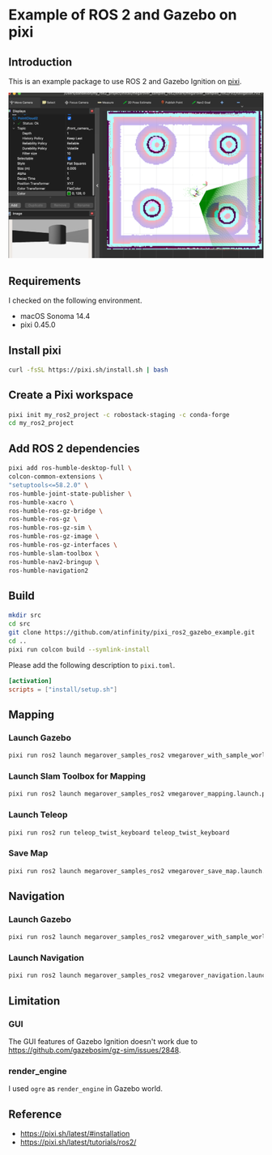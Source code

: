 # Example of ROS 2 and Gazebo on pixi

## Introduction

This is an example package to use ROS 2 and Gazebo Ignition on [pixi](https://pixi.sh/latest/).

![](images/pixi_ros2_navigation.png)

## Requirements

I checked on the following environment.

- macOS Sonoma 14.4
- pixi 0.45.0

## Install pixi

```bash
curl -fsSL https://pixi.sh/install.sh | bash
```

## Create a Pixi workspace 

```bash
pixi init my_ros2_project -c robostack-staging -c conda-forge
cd my_ros2_project
```

## Add ROS 2 dependencies

```bash
pixi add ros-humble-desktop-full \
colcon-common-extensions \
"setuptools<=58.2.0" \
ros-humble-joint-state-publisher \
ros-humble-xacro \
ros-humble-ros-gz-bridge \
ros-humble-ros-gz \
ros-humble-ros-gz-sim \
ros-humble-ros-gz-image \
ros-humble-ros-gz-interfaces \
ros-humble-slam-toolbox \
ros-humble-nav2-bringup \
ros-humble-navigation2
```

## Build

```bash
mkdir src
cd src
git clone https://github.com/atinfinity/pixi_ros2_gazebo_example.git
cd ..
pixi run colcon build --symlink-install
```

Please add the following description to `pixi.toml`.

```toml
[activation]
scripts = ["install/setup.sh"]
```

## Mapping

### Launch Gazebo

```bash
pixi run ros2 launch megarover_samples_ros2 vmegarover_with_sample_world.launch.py
```

### Launch Slam Toolbox for Mapping

```bash
pixi run ros2 launch megarover_samples_ros2 vmegarover_mapping.launch.py
```

### Launch Teleop

```bash
pixi run ros2 run teleop_twist_keyboard teleop_twist_keyboard
```

### Save Map

```bash
pixi run ros2 launch megarover_samples_ros2 vmegarover_save_map.launch.py
```

## Navigation

### Launch Gazebo

```bash
pixi run ros2 launch megarover_samples_ros2 vmegarover_with_sample_world.launch.py
```

### Launch Navigation

```bash
pixi run ros2 launch megarover_samples_ros2 vmegarover_navigation.launch.py
```

## Limitation

### GUI

The GUI features of Gazebo Ignition doesn't work due to <https://github.com/gazebosim/gz-sim/issues/2848>.

### render_engine

I used `ogre` as `render_engine` in Gazebo world.

## Reference

- <https://pixi.sh/latest/#installation>
- <https://pixi.sh/latest/tutorials/ros2/>
